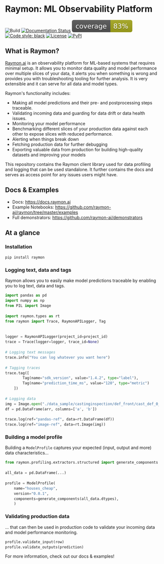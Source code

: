 # Raymon: ML Observability Platform
![Build](https://github.com/raymon-ai/raymon/workflows/test-build-deploy/badge.svg)
[![Documentation Status](https://readthedocs.org/projects/raymon/badge/?version=latest)](https://docs.raymon.ai/en/latest/?badge=latest)
![Coverage](https://raw.githubusercontent.com/raymon-ai/raymon/master/coverage.svg)
[![Code style: black](https://img.shields.io/badge/code%20style-black-000000.svg)](https://github.com/psf/black)
<a href="https://github.com/raymon-ai/raymon/blob/master/LICENSE.md"><img alt="License" src="https://img.shields.io/github/license/raymon-ai/raymon"></a>
<a href="https://pypi.org/project/raymon/"><img alt="PyPI" src="https://img.shields.io/pypi/v/raymon"></a>

## What is Raymon?
[Raymon.ai](http://raymon.ai) is an observability platform for ML-based systems that requires minimal setup. It allows you to monitor data quality and model performance over multiple slices of your data, it alerts you when something is wrong and provides you with troubleshooting tooling for further analysis. It is very extensible and it can serve for all data and model types.

Raymon's functionality includes:

- Making all model predictions and their pre- and postprocessing steps traceable.
- Validating incoming data and guarding for data drift or data health issues.
- Monitoring your model performance
- Benchmarking different slices of your production data against each other to expose slices with reduced performance.
- Alerting when things break down
- Fetching production data for further debugging
- Exporting valuable data from production for building high-quality datasets and improving your models

This repository contains the Raymon client library used for data profiling and logging that can be used standalone. It further contains the docs and serves as access point for any issues users might have.


## Docs & Examples
- Docs: https://docs.raymon.ai
- Example Notebooks: https://github.com/raymon-ai/raymon/tree/master/examples
- Full demonstrators: https://github.com/raymon-ai/demonstrators


## At a glance

### Installation

```bash
pip install raymon
```

### Logging text, data and tags

Raymon allows you to easily make model predictions traceable by enabling you to log text, data and tags.

```python
import pandas as pd
import numpy as np
from PIL import Image

import raymon.types as rt
from raymon import Trace, RaymonAPILogger, Tag


logger = RaymonAPILogger(project_id=project_id)
trace = Trace(logger=logger, trace_id=None)

# Logging text messages
trace.info("You can log whatever you want here")

# Tagging traces
trace.tag([
        Tag(name="sdk_version", value="1.4.2", type="label"),
        Tag(name="prediction_time_ms", value="120", type="metric")
    ])

# Logging data
img = Image.open("./data_sample/castinginspection/def_front/cast_def_0_0.jpeg")
df = pd.DataFrame(arr, columns=['a', 'b'])

trace.log(ref="pandas-ref", data=rt.DataFrame(df))
trace.log(ref="image-ref", data=rt.Image(img))

```
### Building a model profile
Building a `ModelProfile` captures your expected (input, output and more) data characteristics...

```python
from raymon.profiling.extractors.structured import generate_components

all_data = pd.DataFrame(...)

profile = ModelProfile(
    name="houses_cheap", 
    version="0.0.1", 
    components=generate_components(all_data.dtypes),
    )

```

### Validating production data
... that can then be used in production code to validate your incoming data and model performance monitoring.

```python
profile.validate_input(row)
profile.validate_outputs(prediction)

```
For more information, check out our docs & examples!
